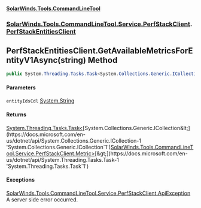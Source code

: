 #### [SolarWinds.Tools.CommandLineTool](index.md 'index')
### [SolarWinds.Tools.CommandLineTool.Service.PerfStackClient](index.md#SolarWinds.Tools.CommandLineTool.Service.PerfStackClient 'SolarWinds.Tools.CommandLineTool.Service.PerfStackClient').[PerfStackEntitiesClient](PerfStackEntitiesClient.md 'SolarWinds.Tools.CommandLineTool.Service.PerfStackClient.PerfStackEntitiesClient')

## PerfStackEntitiesClient.GetAvailableMetricsForEntityV1Async(string) Method

```csharp
public System.Threading.Tasks.Task<System.Collections.Generic.ICollection<SolarWinds.Tools.CommandLineTool.Service.PerfStackClient.Metric>> GetAvailableMetricsForEntityV1Async(string entityIdsCdl);
```
#### Parameters

<a name='SolarWinds.Tools.CommandLineTool.Service.PerfStackClient.PerfStackEntitiesClient.GetAvailableMetricsForEntityV1Async(string).entityIdsCdl'></a>

`entityIdsCdl` [System.String](https://docs.microsoft.com/en-us/dotnet/api/System.String 'System.String')

#### Returns
[System.Threading.Tasks.Task&lt;](https://docs.microsoft.com/en-us/dotnet/api/System.Threading.Tasks.Task-1 'System.Threading.Tasks.Task`1')[System.Collections.Generic.ICollection&lt;](https://docs.microsoft.com/en-us/dotnet/api/System.Collections.Generic.ICollection-1 'System.Collections.Generic.ICollection`1')[SolarWinds.Tools.CommandLineTool.Service.PerfStackClient.Metric](https://docs.microsoft.com/en-us/dotnet/api/SolarWinds.Tools.CommandLineTool.Service.PerfStackClient.Metric 'SolarWinds.Tools.CommandLineTool.Service.PerfStackClient.Metric')[&gt;](https://docs.microsoft.com/en-us/dotnet/api/System.Collections.Generic.ICollection-1 'System.Collections.Generic.ICollection`1')[&gt;](https://docs.microsoft.com/en-us/dotnet/api/System.Threading.Tasks.Task-1 'System.Threading.Tasks.Task`1')

#### Exceptions

[SolarWinds.Tools.CommandLineTool.Service.PerfStackClient.ApiException](https://docs.microsoft.com/en-us/dotnet/api/SolarWinds.Tools.CommandLineTool.Service.PerfStackClient.ApiException 'SolarWinds.Tools.CommandLineTool.Service.PerfStackClient.ApiException')  
A server side error occurred.